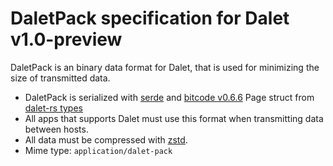 # DaletPack specification for Dalet v1.0-preview

DaletPack is an binary data format for Dalet, that is used for minimizing the size of transmitted data.

- DaletPack is serialized with [serde](https://serde.rs/) and [bitcode v0.6.6](https://docs.rs/bitcode/0.6.6/bitcode/) Page struct from [dalet-rs types](https://github.com/TempoWorks/dalet-rs/blob/main/src/types.rs)
- All apps that supports Dalet must use this format when transmitting data between hosts.
- All data must be compressed with [zstd](https://datatracker.ietf.org/doc/html/rfc8878).
- Mime type: `application/dalet-pack`

